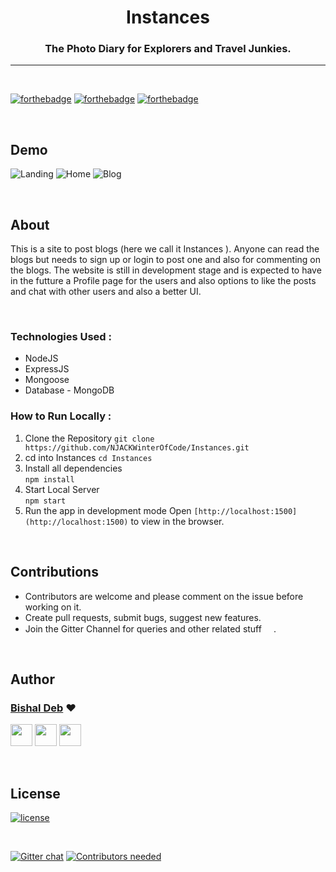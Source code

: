 <h1 align="center" >Instances</h1>
<h3 align="center"> The Photo Diary for Explorers and Travel Junkies.</h3>

<hr>

<br>

[![forthebadge](http://forthebadge.com/images/badges/built-with-love.svg)](http://forthebadge.com)
[![forthebadge](https://forthebadge.com/images/badges/uses-js.svg)](http://forthebadge.com)
[![forthebadge](https://forthebadge.com/images/badges/check-it-out.svg)](https://forthebadge.com)

<br>

## Demo

![Landing](./images/landing.png)
![Home](./images/home.png)
![Blog](./images/blog.png)

<br>

## About

This is a site to post blogs (here we call it Instances ). Anyone can read the blogs but needs to sign up or login to post one and also for commenting on the blogs. The website is still in development stage and is expected to have in the futture a Profile page for the users and also options to like the posts and chat with other users and also a better UI.

<br>

### Technologies Used :
  * NodeJS
  * ExpressJS
  * Mongoose
  * Database - MongoDB
### How to Run Locally :
1. Clone the Repository
     `git clone https://github.com/NJACKWinterOfCode/Instances.git`
2. cd into Instances
      `cd Instances`
3. Install all dependencies      
      `npm install`     
4. Start Local Server      
      `npm start`
5. Run the app in development mode
Open `[http://localhost:1500](http://localhost:1500)` to view in the browser. 

<br>

## Contributions 

* Contributors are welcome and please comment on the issue before working on it.
* Create pull requests, submit bugs, suggest new features.
* Join the Gitter Channel for queries and other related stuff [<img src="https://image.flaticon.com/icons/svg/906/906369.svg" width="15" padding="15">](https://gitter.im/InstancesProject/community).

<br>

## Author

### [Bishal Deb](https://github.com/thebishaldeb) ❤

[<img src="https://image.flaticon.com/icons/svg/185/185964.svg" width="35" padding="10">](https://linkedin.com/in/bishal-deb-0322b6148/)
[<img src="https://image.flaticon.com/icons/svg/185/185981.svg" width="35" padding="10">](https://www.facebook.com/bishal.deb.5811)
[<img src="https://image.flaticon.com/icons/svg/185/185985.svg" width="35" padding="10">](https://www.instagram.com/the_zalophus/)

<br>


## License

[![license](https://img.shields.io/github/license/mashape/apistatus.svg)](#)

<br>

[![Gitter chat](https://badges.gitter.im/gitterHQ/gitter.png)](https://gitter.im/InstancesProject/community) 
[![Contributors needed](https://img.shields.io/badge/contributors-needed-yellow.svg)](#)